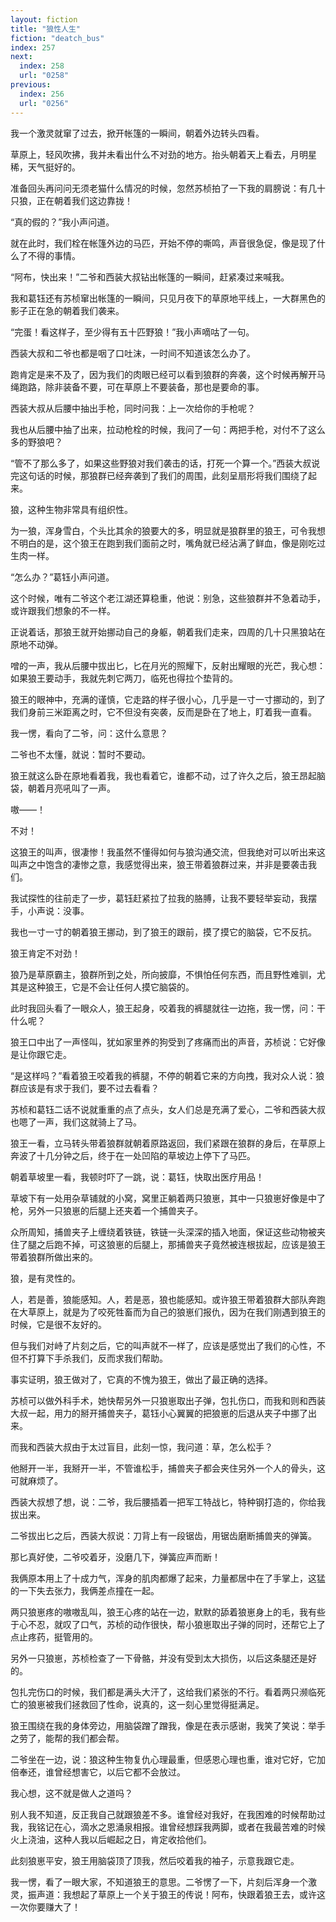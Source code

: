 ```yaml
---
layout: fiction
title: "狼性人生"
fiction: "deatch_bus"
index: 257
next:
  index: 258
  url: "0258"
previous:
  index: 256
  url: "0256"
---
```

我一个激灵就窜了过去，掀开帐篷的一瞬间，朝着外边转头四看。

草原上，轻风吹拂，我并未看出什么不对劲的地方。抬头朝着天上看去，月明星稀，天气挺好的。

准备回头再问问无须老猫什么情况的时候，忽然苏桢拍了一下我的肩膀说：有几十只狼，正在朝着我们这边靠拢！

“真的假的？”我小声问道。

就在此时，我们栓在帐篷外边的马匹，开始不停的嘶鸣，声音很急促，像是现了什么了不得的事情。

“阿布，快出来！”二爷和西装大叔钻出帐篷的一瞬间，赶紧凑过来喊我。

我和葛钰还有苏桢窜出帐篷的一瞬间，只见月夜下的草原地平线上，一大群黑色的影子正在急的朝着我们袭来。

“完蛋！看这样子，至少得有五十匹野狼！”我小声嘀咕了一句。

西装大叔和二爷也都是咽了口吐沫，一时间不知道该怎么办了。

跑肯定是来不及了，因为我们的肉眼已经可以看到狼群的奔袭，这个时候再解开马绳跑路，除非装备不要，可在草原上不要装备，那也是要命的事。

西装大叔从后腰中抽出手枪，同时问我：上一次给你的手枪呢？

我也从后腰中抽了出来，拉动枪栓的时候，我问了一句：两把手枪，对付不了这么多的野狼吧？

“管不了那么多了，如果这些野狼对我们袭击的话，打死一个算一个。”西装大叔说完这句话的时候，那狼群已经奔袭到了我们的周围，此刻呈扇形将我们围绕了起来。

狼，这种生物非常具有组织性。

为一狼，浑身雪白，个头比其余的狼要大的多，明显就是狼群里的狼王，可令我想不明白的是，这个狼王在跑到我们面前之时，嘴角就已经沾满了鲜血，像是刚吃过生肉一样。

“怎么办？”葛钰小声问道。

这个时候，唯有二爷这个老江湖还算稳重，他说：别急，这些狼群并不急着动手，或许跟我们想象的不一样。

正说着话，那狼王就开始挪动自己的身躯，朝着我们走来，四周的几十只黑狼站在原地不动弹。

噌的一声，我从后腰中拔出匕，匕在月光的照耀下，反射出耀眼的光芒，我心想：如果狼王要动手，我就先刺它两刀，临死也得拉个垫背的。

狼王的眼神中，充满的谨慎，它走路的样子很小心，几乎是一寸一寸挪动的，到了我们身前三米距离之时，它不但没有突袭，反而是卧在了地上，盯着我一直看。

我一愣，看向了二爷，问：这什么意思？

二爷也不太懂，就说：暂时不要动。

狼王就这么卧在原地看着我，我也看着它，谁都不动，过了许久之后，狼王昂起脑袋，朝着月亮吼叫了一声。

嗷――！

不对！

这狼王的叫声，很凄惨！我虽然不懂得如何与狼沟通交流，但我绝对可以听出来这叫声之中饱含的凄惨之意，我感觉得出来，狼王带着狼群过来，并非是要袭击我们。

我试探性的往前走了一步，葛钰赶紧拉了拉我的胳膊，让我不要轻举妄动，我摆手，小声说：没事。

我也一寸一寸的朝着狼王挪动，到了狼王的跟前，摸了摸它的脑袋，它不反抗。

狼王肯定不对劲！

狼乃是草原霸主，狼群所到之处，所向披靡，不惧怕任何东西，而且野性难驯，尤其是这种狼王，它是不会让任何人摸它脑袋的。

此时我回头看了一眼众人，狼王起身，咬着我的裤腿就往一边拖，我一愣，问：干什么呢？

狼王口中出了一声怪叫，犹如家里养的狗受到了疼痛而出的声音，苏桢说：它好像是让你跟它走。

“是这样吗？”看着狼王咬着我的裤腿，不停的朝着它来的方向拽，我对众人说：狼群应该是有求于我们，要不过去看看？

苏桢和葛钰二话不说就重重的点了点头，女人们总是充满了爱心，二爷和西装大叔也嗯了一声，我们这就骑上了马。

狼王一看，立马转头带着狼群就朝着原路返回，我们紧跟在狼群的身后，在草原上奔波了十几分钟之后，终于在一处凹陷的草坡边上停下了马匹。

朝着草坡里一看，我顿时吓了一跳，说：葛钰，快取出医疗用品！

草坡下有一处用杂草铺就的小窝，窝里正躺着两只狼崽，其中一只狼崽好像是中了枪，另外一只狼崽的后腿上还夹着一个捕兽夹子。

众所周知，捕兽夹子上缠绕着铁链，铁链一头深深的插入地面，保证这些动物被夹住了腿之后跑不掉，可这狼崽的后腿上，那捕兽夹子竟然被连根拔起，应该是狼王带着狼群所做出来的。

狼，是有灵性的。

人，若是善，狼能感知。人，若是恶，狼也能感知。或许狼王带着狼群大部队奔跑在大草原上，就是为了咬死牲畜而为自己的狼崽们报仇，因为在我们刚遇到狼王的时候，它是很不友好的。

但与我们对峙了片刻之后，它的叫声就不一样了，应该是感觉出了我们的心性，不但不打算下手杀我们，反而求我们帮助。

事实证明，狼王做对了，它真的不愧为狼王，做出了最正确的选择。

苏桢可以做外科手术，她快帮另外一只狼崽取出子弹，包扎伤口，而我和则和西装大叔一起，用力的掰开捕兽夹子，葛钰小心翼翼的把狼崽的后退从夹子中挪了出来。

而我和西装大叔由于太过盲目，此刻一惊，我问道：草，怎么松手？

他掰开一半，我掰开一半，不管谁松手，捕兽夹子都会夹住另外一个人的骨头，这可就麻烦了。

西装大叔想了想，说：二爷，我后腰插着一把军工特战匕，特种钢打造的，你给我拔出来。

二爷拔出匕之后，西装大叔说：刀背上有一段锯齿，用锯齿磨断捕兽夹的弹簧。

那匕真好使，二爷咬着牙，没磨几下，弹簧应声而断！

我俩原本用上了十成力气，浑身的肌肉都爆了起来，力量都居中在了手掌上，这猛的一下失去张力，我俩差点撞在一起。

两只狼崽疼的嗷嗷乱叫，狼王心疼的站在一边，默默的舔着狼崽身上的毛，我有些于心不忍，就叹了口气，苏桢的动作很快，帮小狼崽取出子弹的同时，还帮它上了点止疼药，挺管用的。

另外一只狼崽，苏桢检查了一下骨骼，并没有受到太大损伤，以后这条腿还是好的。

包扎完伤口的时候，我们都是满头大汗了，这给我们紧张的不行。看着两只濒临死亡的狼崽被我们拯救回了性命，说真的，这一刻心里觉得挺满足。

狼王围绕在我的身体旁边，用脑袋蹭了蹭我，像是在表示感谢，我笑了笑说：举手之劳了，能帮的我们都会帮。

二爷坐在一边，说：狼这种生物复仇心理最重，但感恩心理也重，谁对它好，它加倍奉还，谁曾经想害它，以后它都不会放过。

我心想，这不就是做人之道吗？

别人我不知道，反正我自己就跟狼差不多。谁曾经对我好，在我困难的时候帮助过我，我铭记在心，滴水之恩涌泉相报。谁曾经想踩我两脚，或者在我最苦难的时候火上浇油，这种人我以后崛起之日，肯定收拾他们。

此刻狼崽平安，狼王用脑袋顶了顶我，然后咬着我的袖子，示意我跟它走。

我一愣，看了一眼大家，不知道狼王的意思。二爷愣了一下，片刻后浑身一个激灵，振声道：我想起了草原上一个关于狼王的传说！阿布，快跟着狼王去，或许这一次你要赚大了！